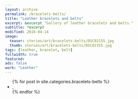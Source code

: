 ```yaml
---
layout: archive
permalink: /bracelets-belts/
title: "Leather bracelets and belts"
excerpt: &excerpt "Gallery of leather bracelets and belts."
subtitle: *excerpt
modified: 2016-04-14
image: 
  teaser: stories/art/bracelets-belts/DSC02155.jpg
  thumb: stories/art/bracelets-belts/DSC02155.jpg
tags: [leather, bracelet, belt]
fullwidth: true
featured: 
ads: false
work: "Leather"
---
```


<ul class="th-grid">
{% for post in site.categories.bracelets-belts %}
  <li style="width: 200px;">
    <a href="{{ site.url }}{{ post.url }}" title="{{ post.title }}">
      <img class="load" src="{{ site.img }}/images/stories/art/bracelets-belts/DSC02155.jpg" data-original="{{ site.img }}/images/{{ post.image.thumb }}" alt="">
      <noscript><img src="{{ site.img }}/images/{{ post.image.thumb }}" alt=""></noscript>
    </a>
  </li>
{% endfor %}
</ul>
